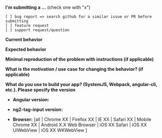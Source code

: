 <!--
IF YOU DON'T FILL OUT THE FOLLOWING INFORMATION WE WILL CLOSE YOUR ISSUE WITHOUT INVESTIGATING
-->

**I'm submitting a ...**  (check one with "x")
```
[ ] bug report => search github for a similar issue or PR before submitting
[ ] feature request
[ ] support request/question
```


**Current behavior**
<!-- Describe how the bug manifests. -->



**Expected behavior**
<!-- Describe what the behavior would be without the bug. -->



**Minimal reproduction of the problem with instructions (if applicable)**
<!--
If the current behavior is a bug or you can illustrate your feature request better with an example,
please provide the *STEPS TO REPRODUCE* and if possible a *MINIMAL DEMO*
-->



**What is the motivation / use case for changing the behavior? (if applicable)**
<!-- Describe the motivation or the concrete use case -->



**What do you use to build your app? (SystemJS, Webpack, angular-cli, etc.). Please specify the version**
<!-- Operating system, IDE, package manager, HTTP server, ... -->



* **Angular version:** 
<!-- Check whether this is still an issue in the most recent Angular version -->



* **ng2-tag-input version:**
<!-- Check whether this is still an issue in the most recent ng2-tag-input version -->


* **Browser:** [all | Chrome XX | Firefox XX | IE XX | Safari XX | Mobile Chrome XX | Android X.X Web Browser | iOS XX Safari | iOS XX UIWebView | iOS XX WKWebView ]
<!-- All browsers where this could be reproduced -->
